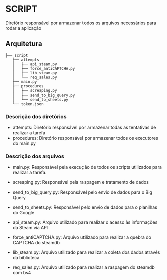 # SCRIPT

Diretório responsável por armazenar todos os arquivos necessários para rodar a aplicação

## Arquitetura

```
├── script
   ├── attempts
   │   ├── api_steam.py
   │   ├── force_antiCAPTCHA.py
   │   ├── lib_steam.py
   │   └── req_sales.py
   ├── main.py
   ├── procedures
   │   ├── screaping.py
   │   ├── send_to_big_query.py
   │   └── send_to_sheets.py
   └── token.json
```

### Descrição dos diretórios

- attempts: Diretório responsável por armazenar todas as tentativas de realizar a tarefa
- procedures: Diretório responsável por armazenar todos os executores do main.py

### Descrição dos arquivos

- main.py: Responsável pela execução de todos os scripts utilizados para realizar a tarefa.
- screaping.py: Responsável pela raspagem e tratamento de dados
- send_to_big_query.py: Responsável pelo envio de dados para o Big Query
- send_to_sheets.py: Responsável pelo envio de dados para o planilhas do Google

- api_steam.py: Arquivo utilizado para realizar o acesso às informações da Steam via API
- force_antiCAPTCHA.py: Arquivo utilizado para realizar a quebra do CAPTCHA do steamdb
- lib_steam.py: Arquivo utilizado para realizar a coleta dos dados através da biblioteca
- req_sales.py: Arquivo utilizado para realizar a raspagem do steamdb com bs4
